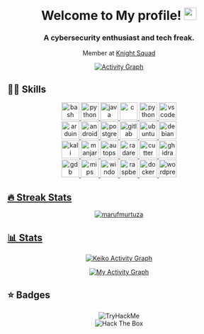 <h1 align="center">
  Welcome to My profile!
  <img src="https://media.giphy.com/media/hvRJCLFzcasrR4ia7z/giphy.gif" width="28">
</h1>

<h3 align="center">A cybersecurity enthusiast and tech freak.</h3>

<p align="center">Member at <a href="https://github.com/KnightSquad">Knight Squad</a> </p> 

<p align="center">
  <a href="https://github-readme-stats.vercel.app/api/top-langs/?username=marufmurtuza&theme=radical&langs_count=6&layout=compact"><img alt="Activity Graph" src="https://github-readme-stats.vercel.app/api/top-langs/?username=marufmurtuza&theme=radical&langs_count=6&layout=compact" /></a>
 </p>


<h2>👩‍💻 Skills</h2>

<p align="center">
  <a href="https://www.gnu.org/software/bash/"><img src="https://upload.wikimedia.org/wikipedia/commons/thumb/4/4b/Bash_Logo_Colored.svg/512px-Bash_Logo_Colored.svg.png?20180723054350" alt="bash" width="40" height="40"/>
  <a href="https://www.python.org"><img src="https://github.com/keikomori/icons-badges/blob/master/icons/Python/python.svg" alt="python" width="40" height="40"/>
  <a href="https://www.java.com"><img src="https://github.com/keikomori/icons-badges/blob/master/icons/Java/java.png" alt="java" width="40" height="40"/>
  <a href="https://www.learn-c.org"><img src="https://github.com/keikomori/icons-badges/blob/master/icons/C/c.svg" alt="c" width="40" height="40"/>
  <a href="https://www.learncpp.com/"><img src="https://github.com/keikomori/icons-badges/blob/master/icons/C%20%2B%2B/c.svg" alt="python" width="40" height="40"/>
  <a href="https://code.visualstudio.com"><img src="https://github.com/keikomori/icons-badges/blob/master/icons/VSCode/vscode.svg" alt="vscode" width="40" height="40"/><br>
  <a href="https://www.arduino.cc"><img src="https://github.com/keikomori/icons-badges/blob/master/icons/Arduino/arduino.png" alt="arduino" width="40" height="40"/>
  <a href="https://developer.android.com/studio/"><img src="https://github.com/keikomori/icons-badges/blob/master/icons/Android/android.svg" alt="androidstudio" width="40" height="40"/>
  <a href="https://www.postgresql.org"><img src="https://github.com/keikomori/icons-badges/blob/master/icons/Postgresql/postgresql.svg" alt="postgresql" width="40" height="40"/>
  <a href="https://gitlab.com/"><img src="https://github.com/keikomori/icons-badges/blob/master/icons/GitLab/gitlab.svg" alt="gitlab" width="40" height="40"/>
  <a href="https://ubuntu.com/"><img src="https://github.com/keikomori/icons-badges/blob/master/icons/Ubuntu/ubuntu.svg" alt="ubuntu" width="40" height="40"/>
  <a href="https://debian.org"><img src="https://www.debian.org/logos/openlogo-nd.svg" alt="debian" width="40" height="40"/><br>
  <a href="https://kali.org"><img src="https://img.icons8.com/color/100/000000/kali-linux.png" alt="kali" width="40" height="40"/>
  <a href="https://manjaro.org"><img src="https://upload.wikimedia.org/wikipedia/commons/3/3e/Manjaro-logo.svg" alt="manjaro" width="40" height="40"/>
  <a href="https://autopsy.com"><img src="https://www.sleuthkit.org/picts/renzik_sm.jpg" alt="autopsy" width="40" height="40"/>
  <a href="https://rada.re"><img src="https://tryhackme-images.s3.amazonaws.com/room-icons/42a9330f4d6d6b84463cfa30d0563a04.png" alt="radare2" width="40" height="40"/>
  <a href="cutter.re"><img src="https://cutter.re/assets/images/cutter-small.svg" alt="cutter" width="40" height="40"/>
  <a href="https://ghidra-sre.org"><img src="https://ghidra-sre.org/images/GHIDRA_1.png" alt="ghidra" width="40" height="40"/><br>
  <a href="https://gnu.org"><img src="https://www.gnu.org/savannah-checkouts/gnu/gdb/images/archer.svg" alt="gdb" width="40" height="40"/>
  <a href="https://mips.com"><img src="https://encrypted-tbn0.gstatic.com/images?q=tbn:ANd9GcQE1KoDnVtIBvouq3Nc8QQuFvZrItRU1HVl-A&usqp=CAU" alt="mips" width="40" height="40"/> 
  <a href="https://www.microsoft.com/pt-br/windows/"><img src="https://github.com/keikomori/icons-badges/blob/master/icons/Windows/windows.svg" alt="windows" width="40" height="40"/>
  <a href="https://www.raspberrypi.org/software/operating-systems"><img src="https://github.com/keikomori/icons-badges/blob/master/icons/Raspberry%20Pi/raspberry_pi.svg" alt="raspberrypi" width="40" height="40"/>
  <a href="https://www.docker.com/"><img src="https://github.com/keikomori/icons-badges/blob/master/icons/Docker/docker.svg" alt="docker" width="40" height="40"/>
  <a href="https://br.wordpress.org/"><img src="https://github.com/keikomori/icons-badges/blob/master/icons/WordPress/wordpress.svg" alt="wordpress" width="40" height="40"/>
</p>
    
    
<h2>🔥 Streak Stats</h2>

<p align="center">
  <img src="http://github-readme-streak-stats.herokuapp.com?user=marufmurtuza&theme=gotham" alt="marufmurtuza" />
</p>

<h2>📊 Stats</h2>

<p align="center">
<a href="https://github.com/ashutosh00710/github-readme-activity-graph"><img alt="Keiko Activity Graph" src="https://activity-graph.herokuapp.com/graph?username=marufmurtuza&theme=gotham"/>
</p>


<p align="center">
<a  href="https://github-readme-stats.vercel.app/api?username=marufmurtuza&count_private=true&show_icons=true&theme=radical"><img alt="My Activity Graph" src="https://github-readme-stats.vercel.app/api?username=marufmurtuza&count_private=true&show_icons=true&theme=gotham" /></a>
  
</p>


<h2>⭐ Badges</h2>

 <div align="center">
   <img src="https://tryhackme-badges.s3.amazonaws.com/marufmurtuza.png" alt="TryHackMe"><br>
   <img src="http://www.hackthebox.eu/badge/image/498360" alt="Hack The Box"> 
</div>

 

